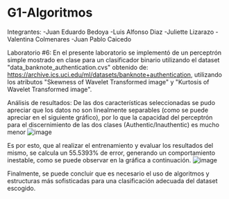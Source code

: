 # G1-Algoritmos
Integrantes:
  -Juan Eduardo Bedoya
  -Luis Alfonso Diaz 
  -Juliette Lizarazo
  -Valentina Colmenares
  -Juan Pablo Caicedo
  
  Laboratorio #6: En el presente laboratorio se implementó de un perceptrón simple mostrado en clase para un clasificador binario utilizando el dataset "data_banknote_authentication.cvs" obtenido de: https://archive.ics.uci.edu/ml/datasets/banknote+authentication, utilizando los atributos "Skewness of Wavelet Transformed image" y "Kurtosis of Wavelet Transformed image".
  
  Análisis de resultados:
  De las dos características seleccionadas se pudo apreciar que los datos no son linealmente separables (como se puede apreciar en el siguiente gráfico), por lo que la capacidad del perceptrón para el discernimiento de las dos clases (Authentic/Inauthentic) es mucho menor
  ![image](https://user-images.githubusercontent.com/95059566/173982110-7b7c9dc5-4ef9-4ece-be8d-138281ae3579.png)
  
  Es por esto, que al realizar el entrenamiento y evaluar los resultados del mismo, se calcula un 55.5393% de error, generando un comportamiento inestable, como se puede observar en la gráfica a continuación.
  ![image](https://user-images.githubusercontent.com/95059566/173982453-e49b3638-9a13-4627-b213-00afa4e05cf5.png)

  Finalmente, se puede concluir que es necesario el uso de algoritmos y estructuras más sofisticadas para una clasificación adecuada del dataset escogido.
